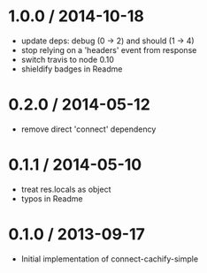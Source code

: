 
1.0.0 / 2014-10-18
==================

 * update deps: debug (0 -> 2) and should (1 -> 4)
 * stop relying on a 'headers' event from response
 * switch travis to node 0.10
 * shieldify badges in Readme

0.2.0 / 2014-05-12
==================

 * remove direct 'connect' dependency

0.1.1 / 2014-05-10
==================

 * treat res.locals as object
 * typos in Readme

0.1.0 / 2013-09-17 
==================

 * Initial implementation of connect-cachify-simple
